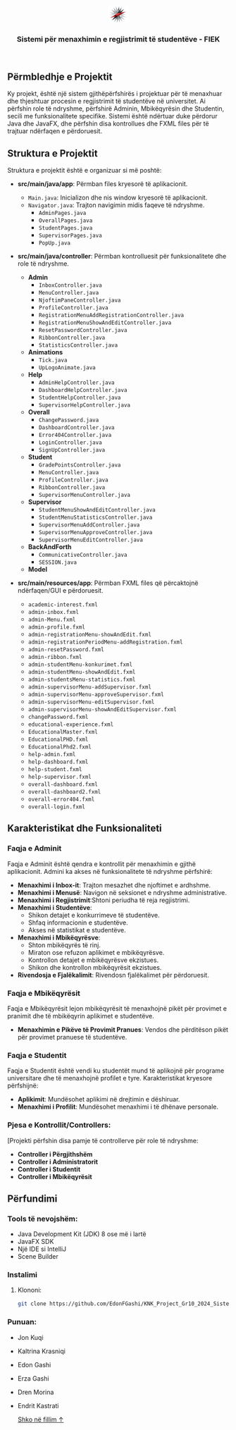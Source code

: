 <p align="center">
  <a>
    <img src="Images/upLogoNoRing.png" alt="Logo" height="40">
  </a>

<h3 align="center">Sistemi për menaxhimin e regjistrimit të studentëve - FIEK</h3>
</p><br>

## Përmbledhje e Projektit

Ky projekt, është një sistem gjithëpërfshirës i projektuar për të menaxhuar dhe thjeshtuar procesin e regjistrimit të studentëve në universitet. Ai përfshin role të ndryshme, përfshirë Adminin, Mbikëqyrësin dhe Studentin, secili me funksionalitete specifike. Sistemi është ndërtuar duke përdorur Java dhe JavaFX, dhe përfshin disa kontrollues dhe FXML files për të trajtuar ndërfaqen e përdoruesit.

## Struktura e Projektit

Struktura e projektit është e organizuar si më poshtë:

- **src/main/java/app**: Përmban files kryesorë të aplikacionit.
  - `Main.java`: Inicializon dhe nis window kryesorë të aplikacionit.
  - `Navigator.java`: Trajton navigimin midis faqeve të ndryshme.
    - `AdminPages.java`
    - `OverallPages.java`
    - `StudentPages.java`
    - `SupervisorPages.java`
    - `PopUp.java`

- **src/main/java/controller**: Përmban kontrolluesit për funksionalitete dhe role të ndryshme.
  - **Admin**
    - `InboxController.java`
    - `MenuController.java`
    - `NjoftimPaneController.java`
    - `ProfileController.java`
    - `RegistrationMenuAddRegistrationController.java`
    - `RegistrationMenuShowAndEditController.java`
    - `ResetPasswordController.java`
    - `RibbonController.java`
    - `StatisticsController.java`
  - **Animations**
    - `Tick.java`
    - `UpLogoAnimate.java`
  - **Help**
    - `AdminHelpController.java`
    - `DashboardHelpController.java`
    - `StudentHelpController.java`
    - `SupervisorHelpController.java`
  - **Overall**
    - `ChangePassword.java`
    - `DashboardController.java`
    - `Error404Controller.java`
    - `LoginController.java`
    - `SignUpController.java`
  - **Student**
    - `GradePointsController.java`
    - `MenuController.java`
    - `ProfileController.java`
    - `RibbonController.java`
    - `SupervisorMenuController.java`
  - **Supervisor**
    - `StudentMenuShowAndEditController.java`
    - `StudentMenuStatisticsController.java`
    - `SupervisorMenuAddController.java`
    - `SupervisorMenuApproveController.java`
    - `SupervisorMenuEditController.java`
  - **BackAndForth**
    - `CommunicativeController.java`
    - `SESSION.java`
  - **Model**

- **src/main/resources/app**: Përmban FXML files që përcaktojnë ndërfaqen/GUI e përdoruesit.
  - `academic-interest.fxml`
  - `admin-inbox.fxml`
  - `admin-Menu.fxml`
  - `admin-profile.fxml`
  - `admin-registrationMenu-showAndEdit.fxml`
  - `admin-registrationPeriodMenu-addRegistration.fxml`
  - `admin-resetPassword.fxml`
  - `admin-ribbon.fxml`
  - `admin-studentMenu-konkurimet.fxml`
  - `admin-studentMenu-showAndEdit.fxml`
  - `admin-studentsMenu-statistics.fxml`
  - `admin-supervisorMenu-addSupervisor.fxml`
  - `admin-supervisorMenu-approveSupervisor.fxml`
  - `admin-supervisorMenu-editSupervisor.fxml`
  - `admin-supervisorMenu-showAndEditSupervisor.fxml`
  - `changePassword.fxml`
  - `educational-experience.fxml`
  - `EducationalMaster.fxml`
  - `EducationalPHD.fxml`
  - `EducationalPhd2.fxml`
  - `help-admin.fxml`
  - `help-dashboard.fxml`
  - `help-student.fxml`
  - `help-supervisor.fxml`
  - `overall-dashboard.fxml`
  - `overall-dashboard2.fxml`
  - `overall-error404.fxml`
  - `overall-login.fxml`

## Karakteristikat dhe Funksionaliteti

### Faqja e Adminit

Faqja e Adminit është qendra e kontrollit për menaxhimin e gjithë aplikacionit. Admini ka akses në funksionalitete të ndryshme përfshirë:

- **Menaxhimi i Inbox-it**: Trajton mesazhet dhe njoftimet e ardhshme.
- **Menaxhimi i Menusë**: Navigon në seksionet e ndryshme administrative.
- **Menaxhimi i Regjistrimit**:Shtoni periudha të reja regjistrimi.
- **Menaxhimi i Studentëve**:
  - Shikon detajet e konkurrimeve të studentëve.
  - Shfaq informacionin e studentëve.
  - Akses në statistikat e studentëve.
- **Menaxhimi i Mbikëqyrësve**:
  - Shton mbikëqyrës të rinj.
  - Miraton ose refuzon aplikimet e mbikëqyrësve.
  - Kontrollon detajet e mbikëqyrësve ekzistues.
  - Shikon dhe kontrollon mbikëqyrësit ekzistues.
- **Rivendosja e Fjalëkalimit**: Rivendosn fjalëkalimet për përdoruesit.

### Faqja e Mbikëqyrësit

Faqja e Mbikëqyrësit lejon mbikëqyrësit të menaxhojnë pikët për provimet e pranimit dhe të mbikëqyrin aplikimet e studentëve.
- **Menaxhimin e Pikëve të Provimit Pranues**: Vendos dhe përditëson pikët për provimet pranuese të studentëve.

### Faqja e Studentit

Faqja e Studentit është vendi ku studentët mund të aplikojnë për programe universitare dhe të menaxhojnë profilet e tyre. Karakteristikat kryesore përfshijnë:

- **Aplikimit**: Mundësohet aplikimi në drejtimin e dëshiruar.
- **Menaxhimi i Profilit**: Mundësohet menaxhimi i të dhënave personale.

### Pjesa e Kontrollit/Controllers:

[Projekti përfshin disa pamje të controllerve për role të ndryshme:

- **Controller i Përgjithshëm**
- **Controller i Administratorit**
- **Controller i Studentit**
- **Controller i Mbikëqyrësit**

## Përfundimi

### Tools të nevojshëm:

- Java Development Kit (JDK) 8 ose më i lartë
- JavaFX SDK
- Një IDE si IntelliJ
- Scene Builder

### Instalimi

1. Klononi:
   ```bash
   git clone https://github.com/EdonFGashi/KNK_Project_Gr10_2024_Sistem_Interaktiv_per_menxhimin_e_regjistrimit_te_studenteve_ne_FIEK)](https://github.com/EdonFGashi/KNK_Project_Gr10_2024_Sistem_Interaktiv_per_menxhimin_e_regjistrimit_te_studenteve_ne_FIEK

### Punuan:
- Jon Kuqi
- Kaltrina Krasniqi
- Edon Gashi
- Erza Gashi
- Dren Morina
- Endrit Kastrati


  <a href="#top">Shko në fillim ↑</a>
